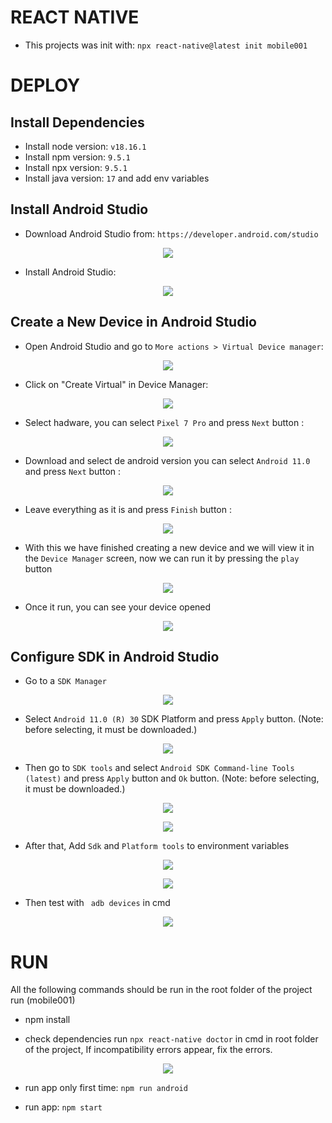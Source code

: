 # REACT NATIVE

* This projects was init with:  ``` npx react-native@latest init mobile001 ```

# DEPLOY

## Install Dependencies

* Install node version: ```v18.16.1```
* Install npm version: ```9.5.1```
* Install npx version: ```9.5.1```
* Install java version: ```17``` and add env variables

## Install Android Studio

* Download Android Studio from: ```https://developer.android.com/studio```
<p align="center">
  <img src="readme-files/001-android-studio-download.jpg">
</p>

* Install Android Studio:
<p align="center">
  <img src="readme-files/002-android-studio-install.JPG">
</p>

## Create a New Device in Android Studio

* Open Android Studio and go to ```More actions > Virtual Device manager```:
<p align="center">
  <img src="readme-files/003-android-studio-more-actions.JPG">
</p>

* Click on "Create Virtual" in Device Manager:
<p align="center">
  <img src="readme-files/004-android-studio-device-manager.JPG">
</p>

* Select hadware, you can select ```Pixel 7 Pro``` and press ```Next``` button :
<p align="center">
  <img src="readme-files/005-android-studio-select-hadware.JPG">
</p>

* Download and select de android version you can select ```Android 11.0``` and press ```Next``` button : 
<p align="center">
  <img src="readme-files/006-android-studio-select-android-version.JPG">
</p>

* Leave everything as it is and press ```Finish``` button : 
<p align="center">
  <img src="readme-files/007-android-studio-finish-device-mananger.JPG">
</p>

* With this we have finished creating a new device and we will view it in the ```Device Manager``` screen, now we can run it by pressing the ```play``` button
<p align="center">
  <img src="readme-files/008-android-studio-run-device.JPG">
</p>

* Once it run, you can see your device opened
<p align="center">
  <img src="readme-files/009-android-studio-run-device-finish.JPG">
</p>

## Configure SDK in Android Studio

* Go to a ```SDK Manager```
<p align="center">
  <img src="readme-files/010-android-studio-go-sdk-manager.JPG">
</p>

* Select ```Android 11.0 (R) 30``` SDK Platform and press ```Apply``` button. (Note: before selecting, it must be downloaded.)
<p align="center">
  <img src="readme-files/011-android-studio-select-SDK-platform.JPG">
</p>

* Then go to ```SDK tools``` and select ```Android SDK Command-line Tools (latest)``` and press ```Apply``` button and ```Ok``` button. (Note: before selecting, it must be downloaded.)
<p align="center">
  <img src="readme-files/012-android-studio-select-SDK-tool.JPG">
</p>

<p align="center">
  <img src="readme-files/012-android-studio-SDK-download.JPG">
</p>

* After that, Add ```Sdk``` and ```Platform tools``` to environment variables
<p align="center">
  <img src="readme-files/013-android-studio-environment-variables1.JPG">
</p>
<p align="center">
  <img src="readme-files/013-android-studio-environment-variables2.JPG">
</p>

* Then test with ``` adb devices``` in cmd
<p align="center">
  <img src="readme-files/014-android-studio-test-adb-devices.JPG">
</p>


# RUN

All the following commands should be run in the root folder of the project run (mobile001)

* npm install

* check dependencies run  ```npx react-native doctor``` in cmd in root folder of the project,  If incompatibility errors appear, fix the errors.
<p align="center">
  <img src="readme-files/015-android-studio-npx-react-native-doctor.jpg">
</p>

* run app only first time: ```npm run android```

* run app: ```npm start```
